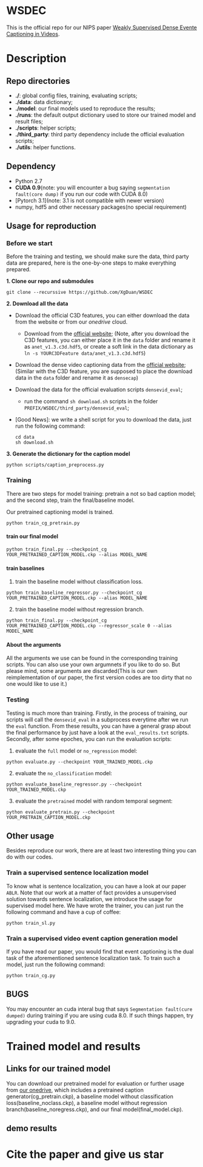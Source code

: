 # WSDEC
This is the official repo for our NIPS paper [Weakly Supervised Dense Evente Captioning in Videos](https://nips.cc/Conferences/2018/Schedule?showEvent=113110000000).
[](github_img/train.png)
# Description

## Repo directories
+ **./**: global config files, training, evaluating scripts;
+ **./data**: data dictionary;
+ **./model**: our final models used to reproduce the results;
+ **./runs**: the default output dictionary used to store our trained model and result files;
+ **./scripts**: helper scripts;
+ **./third_party**: third party dependency include the official evaluation scripts;
+ **./utils**: helper functions.

## Dependency
+ Python 2.7
+ **CUDA 0.9**(note: you will encounter a bug saying `segmentation fault(core dump)` if you run our code with CUDA 8.0)
+ [Pytorch 3.1](note: 3.1 is not compatible with newer version)
+ numpy, hdf5 and other necessary packages(no special requirement)

## Usage for reproduction

### Before we start
Before the training and testing, we should make sure the data, third party data are prepared, here is the one-by-one steps to make everything prepared.

**1. Clone our repo and submodules**
```
git clone --recurssive https://github.com/XgDuan/WSDEC
```

**2. Download all the data**
+ Download the official C3D features, you can either download the data from the website or from our *onedrive* cloud.
  + Download from the [official website](https://cs.stanford.edu/people/ranjaykrishna/densevid/);
    (Note, after you download the C3D features, you can either place it in the `data` folder and rename it as `anet_v1.3.c3d.hdf5`, or create a soft link in the data dictionary as `ln -s YOURC3DFeature data/anet_v1.3.c3d.hdf5`)
+ Download the dense video captioning data from the [official website](https://cs.stanford.edu/people/ranjaykrishna/densevid/);
  (Similar with the C3D feature, you are supposed to place the download data in the `data` folder and rename it as `densecap`)
+ Download the data for the official evaluation scripts `densevid_eval`;
  + run the command `sh download.sh` scripts in the folder `PREFIX/WSDEC/third_party/densevid_eval`;

+ [Good News]: we write a shell script for you to download the data, just run the following command:
    ```
    cd data
    sh download.sh
    ```

**3. Generate the dictionary for the caption model**
```
python scripts/caption_preprocess.py
```
### Training

There are two steps for model training: pretrain a not so bad caption model; and the second step, train the final/baseline model.

Our pretrained captioning model is trained.
```
python train_cg_pretrain.py
```
#### train our final model
```
python train_final.py --checkpoint_cg YOUR_PRETRAINED_CAPTION_MODEL.ckp --alias MODEL_NAME
```
#### train baselines
1. train the baseline model without classification loss.
```
python train_baseline_regressor.py --checkpoint_cg YOUR_PRETRAINED_CAPTION_MODEL.ckp --alias MODEL_NAME
```
2. train the baseline model without regression branch.
```
python train_final.py --checkpoint_cg YOUR_PRETRAINED_CAPTION_MODEL.ckp --regressor_scale 0 --alias MODEL_NAME
```


#### About the arguments
All the arguments we use can be found in the corresponding training scripts. You can also use your own argumnets if you like to do so. But please mind, some arguments are discarded(This is our own reimplementation of our paper, the first version codes are too dirty that no one would like to use it.)

### Testing
Testing is much more than training. Firstly, in the process of training, our scripts will call the `densevid_eval` in a subprocess everytime after we run the `eval` function. From these results, you can have a general grasp about the final performance by just have a look at the `eval_results.txt` scripts. Secondly, after some epoches, you can run the evaluation scripts:
1. evaluate the `full` model or `no_regression` model:
```
python evaluate.py --checkpoint YOUR_TRAINED_MODEL.ckp
```

2. evaluate the `no_classification` model:
```
python evaluate_baseline_regressor.py --checkpoint YOUR_TRAINED_MODEL.ckp
```

3. evaluate the `pretrained` model with random temporal segment:
```
python evaluate_pretrain.py --checkpoint YOUR_PRETRAIN_CAPTION_MODEL.ckp
```

## Other usage
Besides reproduce our work, there are at least two interesting thing you can do with our codes.


### Train a supervised sentence localization model
To know what is sentence localization, you can have a look at our paper `ABLR`.
Note that our work at a matter of fact provides a unsupervised solution towards sentence localization, we introduce the usage for supervised model here. We have wrote the trainer, you can just run the following command and have a cup of coffee:
```
python train_sl.py
```

### Train a supervised video event caption generation model
If you have read our paper, you would find that event captioning is the dual task of the aforementioned sentence localization task. To train such a model, just run the following command:
```
python train_cg.py
```

## BUGS
You may encounter an cuda interal bug that says `Segmentation fault(cure dumped)` during training if you are using cuda 8.0. If such things happen, try upgrading your cuda to 9.0.

# Trained model and results

## Links for our trained model
You can download our pretrained model for evaluation or further usage from [our onedrive](https://1drv.ms/u/s!AjxjQIlQsEz1owg4VxbDG9ZY4Hxt), which includes a pretrained caption generator(cg_pretrain.ckp), a baseline model without classification loss(baseline_noclass.ckp), a baseline model without regression branch(baseline_noregress.ckp), and our final model(final_model.ckp).

## demo results
[](github_img/demo.png)

# Cite the paper and give us star
